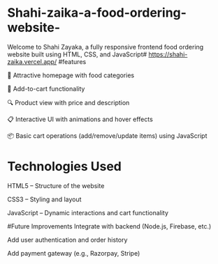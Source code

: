 # Shahi-zaika-a-food-ordering-website-
Welcome to Shahi Zayaka, a fully responsive frontend food ordering website built using HTML, CSS, and JavaScript#
https://shahi-zaika.vercel.app/
#features
 
🍕 Attractive homepage with food categories

🛒 Add-to-cart functionality

🔍 Product view with price and description

📋 Interactive UI with animations and hover effects

📦 Basic cart operations (add/remove/update items) using JavaScript
# Technologies Used
HTML5 – Structure of the website

CSS3 – Styling and layout

JavaScript – Dynamic interactions and cart functionality

 #Future Improvements
Integrate with backend (Node.js, Firebase, etc.)

Add user authentication and order history

Add payment gateway (e.g., Razorpay, Stripe)
